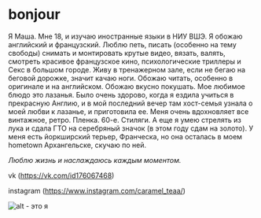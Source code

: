 # bonjour
Я Маша. Мне 18, и изучаю иностранные языки в НИУ ВШЭ. Я обожаю английский и французский. Люблю петь, писать (особенно на тему свободы) снимать и монтировать крутые видео, вязать, валять, смотреть красивое французское кино, психологические триллеры и Секс в большом городе. Живу в тренажерном зале, если не бегаю на беговой дорожке, значит качаю ноги. Обожаю читать, особенно в оригинале и на английском. Обожаю вкусно покушать. Мое любимое блюдо это лазанья. Было очень здорово, когда я ездила учиться в прекрасную Англию, и в мой последний вечер там хост-семья узнала о моей любви к лазанье, и приготовила ее. Меня очень вдохновляет все винтажное, ретро. Пленка. 60-е. Стиляги. А еще я умею стрелять из лука и сдала ГТО на серебряный значок (в этом году сдам на золото). У меня есть йоркширский терьер, Франческа, но она осталась в моем hometown Архангельске, скучаю по ней. 

*Люблю жизнь и наслаждаюсь каждым моментом.*


vk (https://vk.com/id176067468)

instagram (https://www.instagram.com/caramel_teaa/)

![alt - это я](https://pp.userapi.com/c824203/v824203813/89c43/TmZBNbrHoFE.jpg) 
